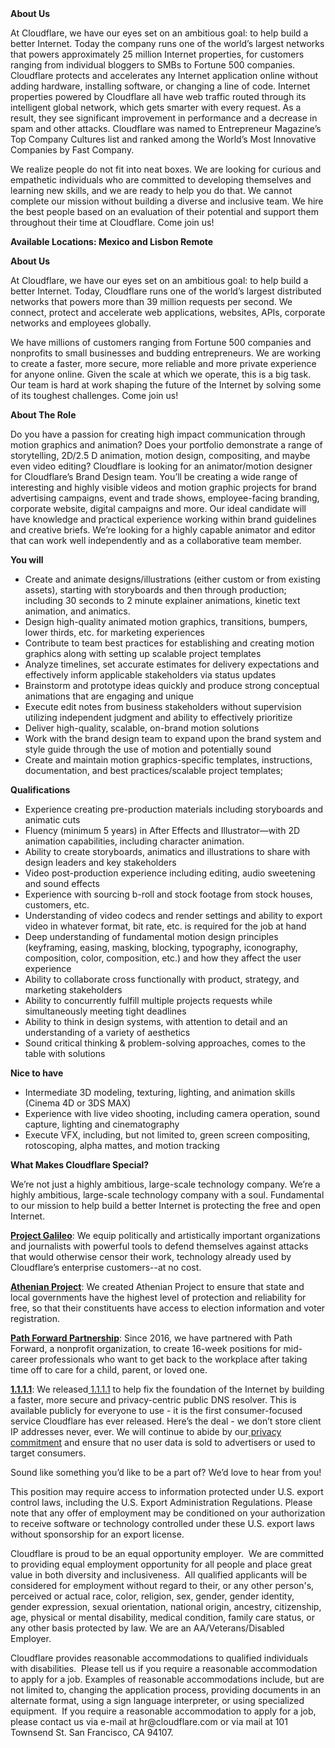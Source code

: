 <div class="content-intro">
	<div><strong>About Us</strong></div>
	<div>
		<p><span style="font-weight: 400;">At Cloudflare, we have our eyes set on an ambitious goal: to help build a better Internet. Today the company runs one of the world’s largest networks that powers approximately 25 million Internet properties, for customers ranging from individual bloggers to SMBs to Fortune 500 companies. Cloudflare protects and accelerates any Internet application online without adding hardware, installing software, or changing a line of code. Internet properties powered by Cloudflare all have web traffic routed through its intelligent global network, which gets smarter with every request. As a result, they see significant improvement in performance and a decrease in spam and other attacks. Cloudflare was named to Entrepreneur Magazine’s Top Company Cultures list and ranked among the World’s Most Innovative Companies by Fast Company.</span><span style="font-weight: 400;">&nbsp;</span></p>
		<p><span style="font-weight: 400;">We realize people do not fit into neat boxes. We are looking for curious and empathetic individuals who are committed to developing themselves and learning new skills, and we are ready to help you do that. We cannot complete our mission without building a diverse and inclusive team. We hire the best people based on an evaluation of their potential and support them throughout their time at Cloudflare. Come join us!&nbsp;</span></p>
	</div>
</div>
<p><strong>Available Locations: Mexico and Lisbon Remote</strong></p>
<p><strong>About Us</strong></p>
<p>At Cloudflare, we have our eyes set on an ambitious goal: to help build a better Internet. Today, Cloudflare runs one of the world’s largest distributed networks that powers more than 39 million requests per second. We connect, protect and accelerate web applications, websites, APIs, corporate networks and employees globally.</p>
<p>We have millions of customers ranging from Fortune 500 companies and nonprofits to small businesses and budding entrepreneurs. We are working to create a faster, more secure, more reliable and more private experience for anyone online. Given the scale at which we operate, this is a big task. Our team is hard at work shaping the future of the Internet by solving some of its toughest challenges. Come join us!</p>
<p><strong>About The Role</strong></p>
<p>Do you have a passion for creating high impact communication through motion graphics and animation? Does your portfolio demonstrate a range of storytelling, 2D/2.5 D animation, motion design, compositing, and maybe even video editing? Cloudflare is looking for an animator/motion designer for Cloudflare’s Brand Design team. You’ll be creating a wide range of interesting and highly visible videos and motion graphic projects for brand advertising campaigns, event and trade shows, employee-facing branding, corporate website, digital campaigns and more. Our ideal candidate will have knowledge and practical experience working within brand guidelines and creative briefs. We’re looking for a highly capable animator and editor that can work well independently and as a collaborative team member.</p>
<p><strong>You will&nbsp;</strong></p>
<ul>
	<li>Create and animate designs/illustrations (either custom or from existing assets), starting with storyboards and then through production; including 30 seconds to 2 minute explainer animations, kinetic text animation, and animatics.</li>
	<li>Design high-quality animated motion graphics, transitions, bumpers, lower thirds, etc. for marketing experiences</li>
	<li>Contribute to team best practices for establishing and creating motion graphics along with setting up scalable project templates</li>
	<li>Analyze timelines, set accurate estimates for delivery expectations and effectively inform applicable stakeholders via status updates</li>
	<li>Brainstorm and prototype ideas quickly and produce strong conceptual animations that are engaging and unique</li>
	<li>Execute edit notes from business stakeholders without supervision utilizing independent judgment and ability to effectively prioritize</li>
	<li>Deliver high-quality, scalable, on-brand motion solutions&nbsp;</li>
	<li>Work with the brand design team to expand upon the brand system and style guide through the use of motion and potentially sound</li>
	<li>Create and maintain motion graphics-specific templates, instructions, documentation, and best practices/scalable project templates;</li>
</ul>
<p><strong>Qualifications</strong></p>
<ul>
	<li>Experience creating pre-production materials including storyboards and animatic cuts</li>
	<li>Fluency (minimum 5 years) in After Effects and Illustrator—with 2D animation capabilities, including character animation.&nbsp;</li>
	<li>Ability to create storyboards, animatics and illustrations to share with design leaders and key stakeholders</li>
	<li>Video post-production experience including editing, audio sweetening and sound effects</li>
	<li>Experience with sourcing b-roll and stock footage from stock houses, customers, etc.</li>
	<li>Understanding of video codecs and render settings and ability to export video in whatever format, bit rate, etc. is required for the job at hand&nbsp;</li>
	<li>Deep understanding of fundamental motion design principles (keyframing, easing, masking, blocking, typography, iconography, composition, color, composition, etc.) and how they affect the user experience</li>
	<li>Ability to collaborate cross functionally with product, strategy, and marketing stakeholders</li>
	<li>Ability to concurrently fulfill multiple projects requests while simultaneously meeting tight deadlines</li>
	<li>Ability to think in design systems, with attention to detail and an understanding of a variety of aesthetics</li>
	<li>Sound critical thinking &amp; problem-solving approaches, comes to the table with solutions&nbsp;</li>
</ul>
<p><strong>Nice to have&nbsp;</strong></p>
<ul>
	<li>Intermediate 3D modeling, texturing, lighting, and animation skills (Cinema 4D or 3DS MAX)</li>
	<li>Experience with live video shooting, including camera operation, sound capture, lighting and cinematography</li>
	<li>Execute VFX, including, but not limited to, green screen compositing, rotoscoping, alpha mattes, and motion tracking</li>
</ul>
<div class="content-conclusion">
	<p><strong>What Makes Cloudflare Special?</strong></p>
	<p><span style="font-weight: 400;">We’re not just a highly ambitious, large-scale technology company. We’re a highly ambitious, large-scale technology company with a soul. Fundamental to our mission to help build a better Internet is protecting the free and open Internet.</span></p>
	<p><a href="https://blog.cloudflare.com/protecting-free-expression-online/"><strong>Project Galileo</strong></a><span style="font-weight: 400;">: We equip politically and artistically important organizations and journalists with powerful tools to defend themselves against attacks that would otherwise censor their work, technology already used by Cloudflare’s enterprise customers--at no cost.</span></p>
	<p><strong><a href="https://www.cloudflare.com/athenian/">Athenian Project</a></strong><span style="font-weight: 400;">: We created Athenian Project to ensure that state and local governments have the highest level of protection and reliability for free, so that their constituents have access to election information and voter registration.</span></p>
	<p><a href="https://blog.cloudflare.com/tag/path-forward/"><strong>Path Forward Partnership</strong></a><span style="font-weight: 400;">: Since 2016, we have partnered with Path Forward, a nonprofit organization, to create 16-week positions for mid-career professionals who want to get back to the workplace after taking time off to care for a child, parent, or loved one.</span></p>
	<p><a href="https://1.1.1.1/"><strong>1.1.1.1</strong></a><span style="font-weight: 400;">: We released</span><a href="https://1.1.1.1/"> <span style="font-weight: 400;">1.1.1.1</span></a><span style="font-weight: 400;"> to help fix the foundation of the Internet by building a faster, more secure and privacy-centric public DNS resolver. This is available publicly for everyone to use - it is the first consumer-focused service Cloudflare has ever released. Here’s the deal - we don’t store client IP addresses never, ever. We will continue to abide by our</span><a href="https://developers.cloudflare.com/1.1.1.1/privacy/public-dns-resolver"> privacy commitment</a><span style="font-weight: 400;"> and ensure that no user data is sold to advertisers or used to target consumers.</span></p>
	<p><span style="font-weight: 400;">Sound like something you’d like to be a part of? We’d love to hear from you!</span></p>
	<p><span style="font-weight: 400;">This position may require access to information protected under U.S. export control laws, including the U.S. Export Administration Regulations. Please note that any offer of employment may be conditioned on your authorization to receive software or technology controlled under these U.S. export laws without sponsorship for an export license.</span></p>
	<p><span style="font-weight: 400;">Cloudflare is proud to be an equal opportunity employer. &nbsp;We are committed to providing equal employment opportunity for all people and place great value in both diversity and inclusiveness. &nbsp;All qualified applicants will be considered for employment without regard to their, or any other person's, perceived or actual</span> <span style="font-weight: 400;">race, color, religion, sex, gender, gender identity, gender expression, sexual orientation, national origin, ancestry, citizenship, age, physical or mental disability, medical condition, family care status, or any other basis protected by law. </span><span style="font-weight: 400;">We are an AA/Veterans/Disabled Employer.</span></p>
	<p><span style="font-weight: 400;">Cloudflare provides reasonable accommodations to qualified individuals with disabilities. &nbsp;Please tell us if you require a reasonable accommodation to apply for a job. Examples of reasonable accommodations include, but are not limited to, changing the application process, providing documents in an alternate format, using a sign language interpreter, or using specialized equipment. &nbsp;If you require a reasonable accommodation to apply for a job, please contact us via e-mail at </span><span style="font-weight: 400;">hr@cloudflare.com</span><span style="font-weight: 400;"> or via mail at 101 Townsend St. San Francisco, CA 94107.</span></p>
</div>